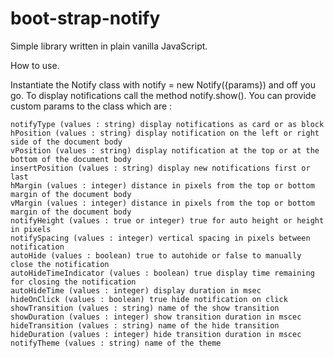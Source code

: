 # boot-strap-notify
Simple library written in plain vanilla JavaScript.

How to use.

Instantiate the Notify class with notify = new Notify({params}) and off you go. To display notifications call the method notify.show(). You can provide custom params to the class which are :
	
	notifyType (values : string) display notifications as card or as block
	hPosition (values : string) display notification on the left or right side of the document body
	vPosition (values : string) display notification at the top or at the bottom of the document body
	insertPosition (values : string) display new notifications first or last
	hMargin	(values : integer) distance in pixels from the top or bottom margin of the document body
	vMargin (values : integer) distance in pixels from the top or bottom margin of the document body
	notifyHeight (values : true or integer) true for auto height or height in pixels
	notifySpacing (values : integer) vertical spacing in pixels between notification
	autoHide (values : boolean) true to autohide or false to manually close the notification
	autoHideTimeIndicator (values : boolean) true display time remaining for closing the notification
	autoHideTime (values : integer) display duration in msec
	hideOnClick (values : boolean) true hide notification on click   
	showTransition (values : string) name of the show transition 
	showDuration (values : integer) show transition duration in mscec
	hideTransition (values : string) name of the hide transition
	hideDuration (values : integer) hide transition duration in mscec
	notifyTheme (values : string) name of the theme
					  
	
	
	
